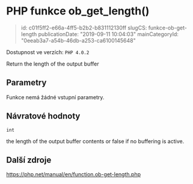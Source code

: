 PHP funkce ob_get_length()
================================

> id: c01f5ff2-e66a-4ff5-b2b2-b831112130ff
> slugCS: funkce-ob-get-length
> publicationDate: "2019-09-11 10:04:03"
> mainCategoryId: "0eeab3a7-a54b-46db-a253-ca6100145648"

Dostupnost ve verzích: `PHP 4.0.2`

Return the length of the output buffer


Parametry
--------------

Funkce nemá žádné vstupní parametry.

Návratové hodnoty
----------------

`int`

the length of the output buffer contents or false if no
buffering is active.

Další zdroje
------------

https://php.net/manual/en/function.ob-get-length.php
